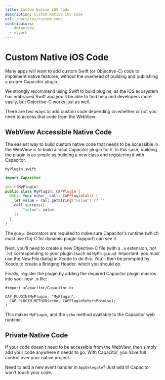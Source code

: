 ```yaml
---
title: Custom Native iOS Code
description: Custom Native iOS Code
url: /docs/ios/custom-code
contributors:
  - dotnetkow
  - mlynch
---
```


# Custom Native iOS Code

Many apps will want to add custom Swift (or Objective-C) code to implement native features, without the overhead of building and publishing a proper Capacitor plugin.

We strongly recommend using Swift to build plugins, as the iOS ecosystem has embraced Swift and you'll be able to find help and developers more easily, but Objective-C works just as well.

There are two ways to add custom code depending on whether or not you need to access that code from the WebView:


## WebView Accessible Native Code

The easiest way to build custom native code that needs to be accessible in the WebView is to build
a local Capacitor plugin for it. In this case, building the plugin is as simple as building a new class
and registering it with Capacitor.

`MyPlugin.swift`

```swift
import Capacitor

@objc(MyPlugin)
public class MyPlugin: CAPPlugin {
  @objc func echo(_ call: CAPPluginCall) {
    let value = call.getString("value") ?? ""
    call.success([
        "value": value
    ])
  }
}
```

The `@objc` decorators are required to make sure Capacitor's runtime (which must use Obj-C for dynamic plugin support) can see it.

Next, you'll need to create a new Objective-C file (with a `.m` extension, _not_ `.h`!) corresponding to your plugin (such as `MyPlugin.m`). Important: you _must_ use the New File dialog in Xcode to do this. You'll then be prompted by Xcode to create a Bridging Header, which you should do.

Finally, register the plugin by adding the required Capacitor plugin macros into your new `.m` file:

```objc
#import <Capacitor/Capacitor.h>

CAP_PLUGIN(MyPlugin, "MyPlugin",
  CAP_PLUGIN_METHOD(echo, CAPPluginReturnPromise);
)
```

This makes `MyPlugin`, and the `echo` method available to the Capacitor web runtime.

## Private Native Code

If your code doesn't need to be accessible from the WebView, then simply add your code anywhere it needs to go. With Capacitor, you have full
control over your native project.

Need to add a new event handler in `AppDelegate`? Just add it! Capacitor won't touch your code.
